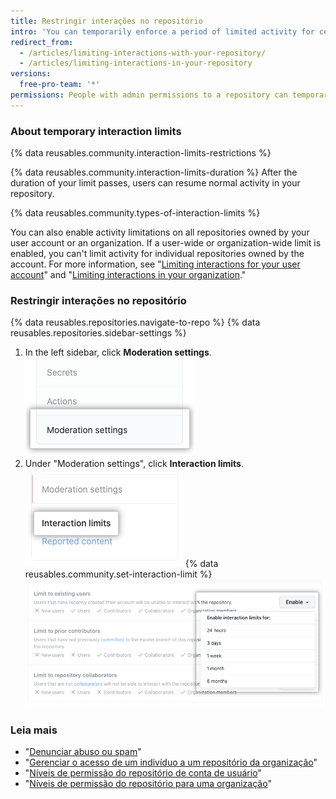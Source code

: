 ```yaml
---
title: Restringir interações no repositório
intro: 'You can temporarily enforce a period of limited activity for certain users on a public repository.'
redirect_from:
  - /articles/limiting-interactions-with-your-repository/
  - /articles/limiting-interactions-in-your-repository
versions:
  free-pro-team: '*'
permissions: People with admin permissions to a repository can temporarily limit interactions in that repository.
---
```


### About temporary interaction limits

{% data reusables.community.interaction-limits-restrictions %}

{% data reusables.community.interaction-limits-duration %} After the duration of your limit passes, users can resume normal activity in your repository.

{% data reusables.community.types-of-interaction-limits %}

You can also enable activity limitations on all repositories owned by your user account or an organization. If a user-wide or organization-wide limit is enabled, you can't limit activity for individual repositories owned by the account. For more information, see "[Limiting interactions for your user account](/github/building-a-strong-community/limiting-interactions-for-your-user-account)" and "[Limiting interactions in your organization](/github/building-a-strong-community/limiting-interactions-in-your-organization)."

### Restringir interações no repositório

{% data reusables.repositories.navigate-to-repo %}
{% data reusables.repositories.sidebar-settings %}
1. In the left sidebar, click **Moderation settings**. !["Moderation settings" in repository settings sidebar](/assets/images/help/repository/repo-settings-moderation-settings.png)
1. Under "Moderation settings", click **Interaction limits**. ![Interaction limits (Restrições de interação) em Settings (Configurações) do repositório ](/assets/images/help/repository/repo-settings-interaction-limits.png)
{% data reusables.community.set-interaction-limit %}
  ![Opções Temporary interaction limit (Restrições de interação temporárias)](/assets/images/help/repository/temporary-interaction-limits-options.png)

### Leia mais
- "[Denunciar abuso ou spam](/articles/reporting-abuse-or-spam)"
- "[Gerenciar o acesso de um indivíduo a um repositório da organização](/articles/managing-an-individual-s-access-to-an-organization-repository)"
- "[Níveis de permissão do repositório de conta de usuário](/articles/permission-levels-for-a-user-account-repository)"
- "[Níveis de permissão do repositório para uma organização](/articles/repository-permission-levels-for-an-organization)"
